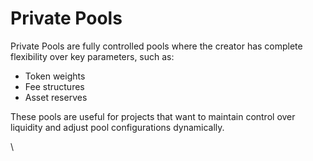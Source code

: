 # Private Pools

Private Pools are fully controlled pools where the creator has complete flexibility over key parameters, such as:

* Token weights
* Fee structures
* Asset reserves

These pools are useful for projects that want to maintain control over liquidity and adjust pool configurations dynamically.

\
